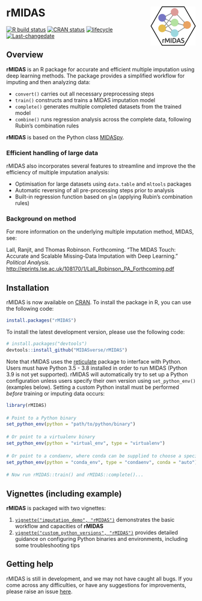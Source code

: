 
<!-- README.md is generated from README.Rmd. Please edit that file -->

# rMIDAS <img src='man/figures/logo.png' align="right" height="105" />

<!-- badges: start -->

[![R build
status](https://github.com/tsrobinson/rMIDAS/workflows/R-CMD-check/badge.svg)](https://github.com/MIDASverse/rMIDAS/actions)
[![CRAN
status](https://www.r-pkg.org/badges/version/rMIDAS)](https://cran.r-project.org/package=rMIDAS)
[![lifecycle](https://img.shields.io/badge/lifecycle-maturing-blue.svg)](https://lifecycle.r-lib.org/articles/stages.html)
[![Last-changedate](https://img.shields.io/badge/last%20change-2021--01--29-yellowgreen.svg)](https://github.com/MIDASverse/rMIDAS/commits/master)
<!-- badges: end -->

## Overview

**rMIDAS** is an R package for accurate and efficient multiple
imputation using deep learning methods. The package provides a
simplified workflow for imputing and then analyzing data:

  - `convert()` carries out all necessary preprocessing steps
  - `train()` constructs and trains a MIDAS imputation model
  - `complete()` generates multiple completed datasets from the trained
    model
  - `combine()` runs regression analysis across the complete data,
    following Rubin’s combination rules

**rMIDAS** is based on the Python class
[MIDASpy](https://github.com/MIDASverse/MIDASpy).

### Efficient handling of large data

rMIDAS also incorporates several features to streamline and improve the
the efficiency of multiple imputation analysis:

  - Optimisation for large datasets using `data.table` and `mltools`
    packages
  - Automatic reversing of all pre-processing steps prior to analysis
  - Built-in regression function based on `glm` (applying Rubin’s
    combination rules)

### Background on method

For more information on the underlying multiple imputation method,
MIDAS, see:

Lall, Ranjit, and Thomas Robinson. Forthcoming. “The MIDAS Touch: Accurate and Scalable Missing-Data Imputation with Deep Learning.” _Political Analysis_.
<http://eprints.lse.ac.uk/108170/1/Lall_Robinson_PA_Forthcoming.pdf>

## Installation

rMIDAS is now available on
[CRAN](https://cran.r-project.org/package=rMIDAS). To install the
package in R, you can use the following code:

``` r
install.packages("rMIDAS")
```

To install the latest development version, please use the following
code:

``` r
# install.packages("devtools")
devtools::install_github("MIDASverse/rMIDAS")
```

Note that rMIDAS uses the
[reticulate](https://github.com/rstudio/reticulate) package to interface
with Python. Users must have Python 3.5 - 3.8 installed in order to run
MIDAS (Python 3.9 is not yet supported). rMIDAS will automatically try
to set up a Python configuration unless users specify their own version
using `set_python_env()` (examples below). Setting a custom Python
install must be performed *before* training or imputing data occurs:

``` r
library(rMIDAS)

# Point to a Python binary
set_python_env(python = "path/to/python/binary")

# Or point to a virtualenv binary
set_python_env(python = "virtual_env", type = "virtualenv")

# Or point to a condaenv, where conda can be supplied to choose a specific executable
set_python_env(python = "conda_env", type = "condaenv", conda = "auto")

# Now run rMIDAS::train() and rMIDAS::complete()...
```

## Vignettes (including example)

**rMIDAS** is packaged with two vignettes:

1.  [`vignette("imputation_demo",
    "rMIDAS")`](https://github.com/MIDASverse/rMIDAS/blob/master/vignettes/imputation_demo.Rmd)
    demonstrates the basic workflow and capacities of **rMIDAS**
2.  [`vignette("custom_python_versions",
    "rMIDAS")`](https://github.com/MIDASverse/rMIDAS/blob/master/vignettes/custom_python_versions.Rmd)
    provides detailed guidance on configuring Python binaries and
    environments, including some troubleshooting tips

## Getting help

rMIDAS is still in development, and we may not have caught all bugs. If
you come across any difficulties, or have any suggestions for
improvements, please raise an issue
[here](https://github.com/MIDASverse/MIDASpy/issues).
